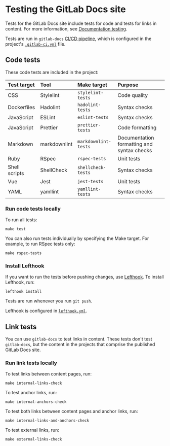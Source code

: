 # Testing the GitLab Docs site

Tests for the GitLab Docs site include tests for code and tests for links in content. For more information, see
[Documentation testing](https://docs.gitlab.com/ee/development/documentation/testing.html).

Tests are run in `gitlab-docs` [CI/CD pipeline](https://gitlab.com/gitlab-org/gitlab-docs/-/pipelines), which is
configured in the project's [`.gitlab-ci.yml`](../.gitlab-ci.yml) file.

## Code tests

These code tests are included in the project:

| Test target   | Tool         | Make target          | Purpose                                    |
|:--------------|:-------------|:---------------------|:-------------------------------------------|
| CSS           | Stylelint    | `stylelint-tests`    | Code quality                               |
| Dockerfiles   | Hadolint     | `hadolint-tests`     | Syntax checks                              |
| JavaScript    | ESLint       | `eslint-tests`       | Syntax checks                              |
| JavaScript    | Prettier     | `prettier-tests`     | Code formatting                            |
| Markdown      | markdownlint | `markdownlint-tests` | Documentation formatting and syntax checks |
| Ruby          | RSpec        | `rspec-tests`        | Unit tests                                 |
| Shell scripts | ShellCheck   | `shellcheck-tests`   | Syntax checks                              |
| Vue           | Jest         | `jest-tests`         | Unit tests                                 |
| YAML          | yamllint     | `yamllint-tests`     | Syntax checks                              |

### Run code tests locally

To run all tests:

```shell
make test
```

You can also run tests individually by specifying the Make target. For example, to run RSpec tests only:

```shell
make rspec-tests
```

### Install Lefthook

If you want to run the tests before pushing changes, use [Lefthook](https://github.com/evilmartians/lefthook#readme).
To install Lefthook, run:

```shell
lefthook install
```

Tests are run whenever you run `git push`.

Lefthook is configured in [`lefthook.yml`](../lefthook.yml).

## Link tests

You can use `gitlab-docs` to test links in content. These tests don't test `gitlab-docs`, but the content in the
projects that comprise the published GitLab Docs site.

### Run link tests locally

To test links between content pages, run:

```shell
make internal-links-check
```

To test anchor links, run:

```shell
make internal-anchors-check
```

To test both links between content pages and anchor links, run:

```shell
make internal-links-and-anchors-check
```

To test external links, run:

```shell
make external-links-check
```
